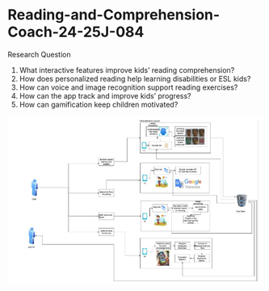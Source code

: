 # Reading-and-Comprehension-Coach-24-25J-084
Research Question​
<ol>
<li>What interactive features improve kids’ reading comprehension?</li>
<li>How does personalized reading help learning disabilities or ESL kids?​</li>
<li>How can voice and image recognition support reading exercises?​</li>
<li>How can the app track and improve kids’ progress?​</li>
<li>How can gamification keep children motivated?​</li>
</ol>

![image](https://github.com/Dulsha-amilan/Reading-and-Comprehension-Coach--24-25J-084/blob/d066da369ef6c62b3e5d662b905a630fe93a7568/image.png)


